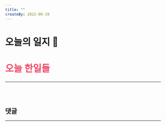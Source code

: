 ```yaml
---
title: ""
createBy: 2022-09-19
---
```



##  <h2 style="font-size: 30px">오늘의 일지 🎪</h2>



## <h2 style="color: #ee4867; font-size: 30px">오늘 한일들</h2>
--- 


<br>
<br>

## 댓글
---
<br>

<Comment />
